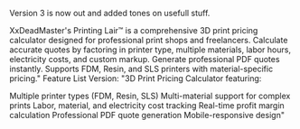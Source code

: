 Version 3 is now out and added tones on usefull stuff. 

XxDeadMaster's Printing Lair™ is a comprehensive 3D print pricing calculator designed for professional print shops and freelancers. Calculate accurate quotes by factoring in printer type, multiple materials, labor hours, electricity costs, and custom markup. Generate professional PDF quotes instantly. Supports FDM, Resin, and SLS printers with material-specific pricing."
Feature List Version:
"3D Print Pricing Calculator featuring:

Multiple printer types (FDM, Resin, SLS)
Multi-material support for complex prints
Labor, material, and electricity cost tracking
Real-time profit margin calculation
Professional PDF quote generation
Mobile-responsive design"
